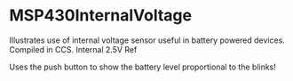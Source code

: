 MSP430InternalVoltage
=====================

Illustrates use of internal voltage sensor useful in battery powered devices.
Compiled in CCS.
Internal 2.5V Ref

Uses the push button to show the battery level proportional to the blinks!



